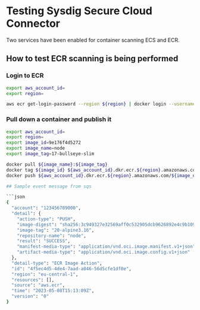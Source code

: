 # Testing Sysdig Secure Cloud Connector

Two services have been enabled for container scanning ECS and ECR.

## How to test ECR scanning is being performed

### Login to ECR

```sh
export aws_account_id=
export region=

aws ecr get-login-password --region ${region} | docker login --username AWS --password-stdin ${aws_account_id}.dkr.ecr.${region}.amazonaws.com
```

### Pull down a container and publish it

```sh
export aws_account_id=
export region=
export image_id=9e176f4d5272
export image_name=node
export image_tag=17-bullseye-slim

docker pull ${image_name}:${image_tag}
docker tag ${image_id} ${aws_account_id}.dkr.ecr.${region}.amazonaws.com/${image_name}:${image_tag}
docker push ${aws_account_id}.dkr.ecr.${region}.amazonaws.com/${image_name}:${image_tag}

## Sample event message from sqs

```json
{
  "account": "123456789000",
  "detail": {
    "action-type": "PUSH",
    "image-digest": "sha256:3c949327e32569aff0c532905dcb9626892e4c9b109be08027bb1e44f7f96518",
    "image-tag": "20-alpine3.16",
    "repository-name": "node",
    "result": "SUCCESS",
    "manifest-media-type": "application/vnd.oci.image.manifest.v1+json",
    "artifact-media-type": "application/vnd.oci.image.config.v1+json"
  },
  "detail-type": "ECR Image Action",
  "id": "4f5ec4d5-4de4-7aad-a046-56d5cfe1df0e",
  "region": "eu-central-1",
  "resources": [],
  "source": "aws.ecr",
  "time": "2023-05-08T15:13:09Z",
  "version": "0"
}
```
